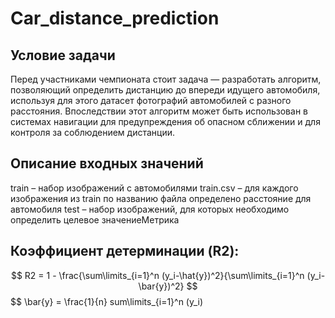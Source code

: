 # Car_distance_prediction
## Условие задачи
Перед участниками чемпионата стоит задача — разработать алгоритм,
позволяющий определить дистанцию до впереди идущего автомобиля,
используя для этого датасет фотографий автомобилей с разного расстояния.
Впоследствии этот алгоритм может быть использован в системах навигации
для предупреждения об опасном сближении и для контроля за
соблюдением дистанции.
## Описание входных значений
train – набор изображений с автомобилями
train.csv – для каждого изображения из train по названию файла определено
расстояние для автомобиля
test – набор изображений, для которых необходимо определить целевое
значениеМетрика
## Коэффициент детерминации (R2):
$$ R2 = 1 - \frac{\sum\limits_{i=1}^n (y_i-\hat{y})^2}{\sum\limits_{i=1}^n (y_i-\bar{y})^2} $$
$$ \bar{y} = \frac{1}{n} sum\limits_{i=1}^n (y_i)
